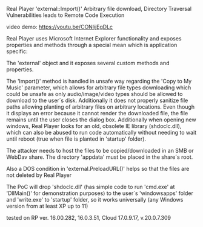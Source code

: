 Real Player 'external::Import()' Arbitrary file download, Directory Traversal Vulnerabilities leads to Remote Code Execution

video demo: https://youtu.be/CONlijEgDLc

Real Player uses Microsoft Internet Explorer functionality and exposes properties and methods through a special mean which is application specific:

The 'external' object and it exposes several custom methods and properties.

The 'Import()' method is handled in unsafe way regarding the 'Copy to My Music' parameter, which allows for arbitrary file types downloading
which could be unsafe as only audio/image/video types should be allowed to download to the user´s disk. Additionally it does not properly sanitize file paths
allowing planting of arbitrary files on arbitrary locations. Even though it displays an error because it cannot render the downloaded file, the file remains until the user
closes the dialog box. Additionally when opening new windows, Real Player looks for an old, obsolete IE library (shdoclc.dll), which can also be abused to run code automatically without needing to wait
until reboot (true when file is planted in 'startup' folder).

The attacker needs to host the files to be copied/downloaded in an SMB or WebDav share.
The directory 'appdata' must be placed in the share´s root.

Also a DOS condition in 'external.PreloadURL()' helps so that the files are not deleted by Real Player

The PoC will drop 'shdoclc.dll' (has simple code to run 'cmd.exe' at 'DllMain()' for demonstration purposes)  to the user´s 'windowsapps' folder and 'write.exe' to 'startup' folder, so it works universally (any Windows version from at least XP up to 11)

tested on RP ver. 16.00.282, 16.0.3.51, Cloud 17.0.9.17, v.20.0.7.309

